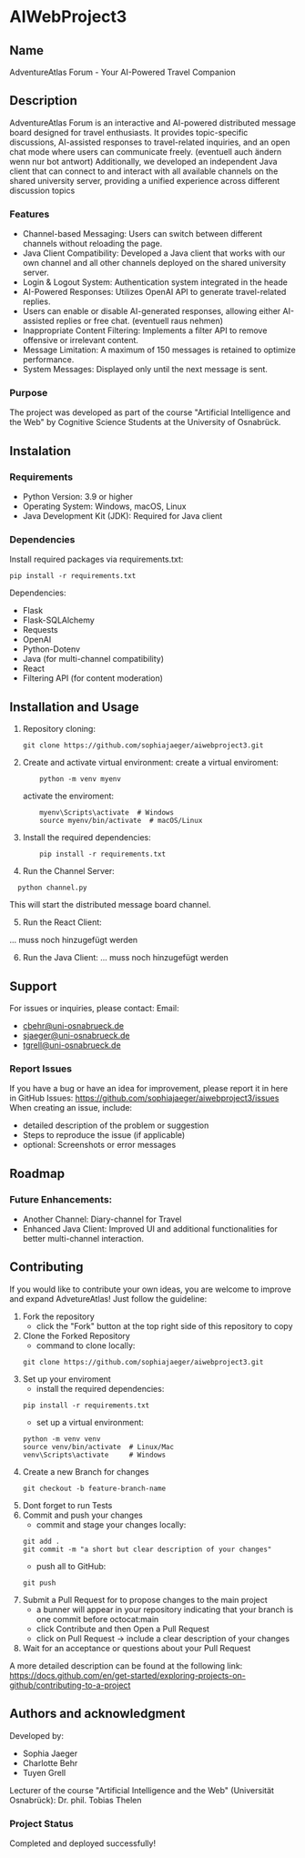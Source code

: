 # AIWebProject3
## Name
AdventureAtlas Forum - Your AI-Powered Travel Companion

## Description
AdventureAtlas Forum is an interactive and AI-powered distributed message board designed for travel enthusiasts. It provides topic-specific discussions, AI-assisted responses to travel-related inquiries, and an open chat mode where users can communicate freely. (eventuell auch ändern wenn nur bot antwort)
Additionally, we developed an independent Java client that can connect to and interact with all available channels on the shared university server, providing a unified experience across different discussion topics

### Features
- Channel-based Messaging: Users can switch between different channels without reloading the page.
- Java Client Compatibility: Developed a Java client that works with our own channel and all other channels deployed on the shared university server.
- Login & Logout System: Authentication system integrated in the heade
- AI-Powered Responses: Utilizes OpenAI API to generate travel-related replies.
- Users can enable or disable AI-generated responses, allowing either AI-assisted replies or free chat. (eventuell raus nehmen)
- Inappropriate Content Filtering: Implements a filter API to remove offensive or irrelevant content.
- Message Limitation: A maximum of 150 messages is retained to optimize performance.
- System Messages: Displayed only until the next message is sent.

### Purpose
The project was developed as part of the course "Artificial Intelligence and the Web" by Cognitive Science Students at the University of Osnabrück.

## Instalation
### Requirements
- Python Version: 3.9 or higher
- Operating System: Windows, macOS, Linux
- Java Development Kit (JDK): Required for Java client

### Dependencies
Install required packages via requirements.txt:
```
pip install -r requirements.txt
```

Dependencies:
- Flask
- Flask-SQLAlchemy
- Requests
- OpenAI
- Python-Dotenv
- Java (for multi-channel compatibility)
- React
- Filtering API (for content moderation)

## Installation and Usage
1. Repository cloning:
    ```
    git clone https://github.com/sophiajaeger/aiwebproject3.git
    ```
2. Create and activate virtual environment:
    create a virtual enviroment:
    ```
        python -m venv myenv
    ```
    activate the enviroment:
    ```
        myenv\Scripts\activate  # Windows
        source myenv/bin/activate  # macOS/Linux
    ```
3. Install the required dependencies:
    ```
        pip install -r requirements.txt
    ```
4. Run the Channel Server:
  ```
    python channel.py
  ```
  This will start the distributed message board channel.

5. Run the React Client:

... muss noch hinzugefügt werden

6. Run the Java Client:
... muss noch hinzugefügt werden

## Support
For issues or inquiries, please contact:
Email:
- cbehr@uni-osnabrueck.de
- sjaeger@uni-osnabrueck.de
- tgrell@uni-osnabrueck.de

### Report Issues
If you have a bug or have an idea for improvement, please report it in here in GitHub Issues: https://github.com/sophiajaeger/aiwebproject3/issues 
When creating an issue, include:
  - detailed description of the problem or suggestion
  - Steps to reproduce the issue (if applicable)
  - optional: Screenshots or error messages

## Roadmap
### Future Enhancements:
- Another Channel: Diary-channel for Travel
- Enhanced Java Client: Improved UI and additional functionalities for better multi-channel interaction.

## Contributing
If you would like to contribute your own ideas, you are welcome to improve and expand AdvetureAtlas! Just follow the guideline:
1. Fork the repository
    - click the "Fork" button at the top right side of this repository to copy
2. Clone the Forked Repository
    - command to clone locally: 
    ```
    git clone https://github.com/sophiajaeger/aiwebproject3.git
    
    ```
3. Set up your enviroment
    - install the required dependencies:
    ```
    pip install -r requirements.txt
    ```
    - set up a virtual environment: 
    ```
    python -m venv venv
    source venv/bin/activate  # Linux/Mac
    venv\Scripts\activate     # Windows
    ```
4. Create a new Branch for changes
    ```
    git checkout -b feature-branch-name
    ```
6. Dont forget to run Tests
7. Commit and push your changes
    - commit and stage your changes locally:
    ```
    git add .
    git commit -m "a short but clear description of your changes"
    ```
    - push all to GitHub:
    ```
    git push
    ```
8. Submit a Pull Request for to propose changes to the main project
    - a bunner will appear in your repository indicating that your branch is one commit before octocat:main
    - click Contribute and then Open a Pull Request
    - click on Pull Request -> include a clear description of your changes
9. Wait for an acceptance or questions about your Pull Request

A more detailed description can be found at the following link: https://docs.github.com/en/get-started/exploring-projects-on-github/contributing-to-a-project

## Authors and acknowledgment
Developed by:
- Sophia Jaeger
- Charlotte Behr
- Tuyen Grell

Lecturer of the course "Artificial Intelligence and the Web" (Universität Osnabrück): Dr. phil. Tobias Thelen 

### Project Status
Completed and deployed successfully!
